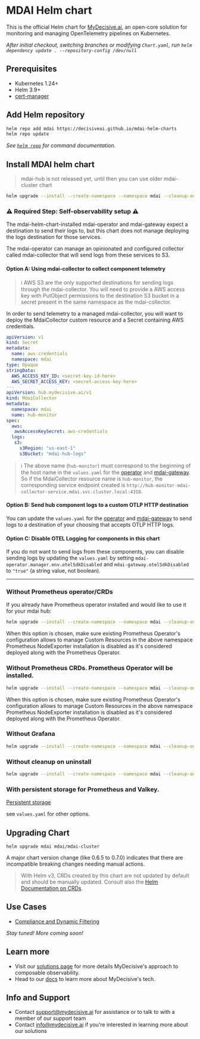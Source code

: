 # MDAI Helm chart

This is the official Helm chart for [MyDecisive.ai](https://www.mydecisive.ai/), an open-core solution for monitoring and managing OpenTelemetry pipelines on Kubernetes. 

_After initial checkout, switching branches or modifying `Chart.yaml`, run `helm dependency update . --repository-config /dev/null`_

## Prerequisites
- Kubernetes 1.24+
- Helm 3.9+
- [cert-manager](https://cert-manager.io/docs/)

## Add Helm repository
```bash
helm repo add mdai https://decisiveai.github.io/mdai-helm-charts
helm repo update
```
_See [`helm repo`](https://helm.sh/docs/helm/helm_repo/) for command documentation._

## Install MDAI helm chart
> mdai-hub is not released yet, until then you can use older mdai-cluster chart
```bash
helm upgrade --install --create-namespace --namespace mdai --cleanup-on-fail --wait-for-jobs mdai mdai/mdai-hub
```

### ⚠️ Required Step: Self-observability setup ⚠️

The mdai-helm-chart-installed mdai-operator and mdai-gateway expect a destination to send their logs to, but this chart does not manage deploying the logs destination for those services. 

The mdai-operator can manage an opinionated and configured collector called mdai-collector that will send logs from these services to S3.

#### Option A: Using mdai-collector to collect component telemetry

> ℹ️ AWS S3 are the only supported destinations for sending logs through the mdai-collector. You will need to provide a AWS access key with PutObject permissions to the destination S3 bucket in a secret present in the same namespace as the mdai-collector.

In order to send telemetry to a managed mdai-collector, you will want to deploy the MdaiCollector custom resource and a Secret containing AWS credentials. 

```yaml
apiVersion: v1
kind: Secret
metadata:
  name: aws-credentials
  namespace: mdai
type: Opaque
stringData:
  AWS_ACCESS_KEY_ID: <secret-key-id-here>
  AWS_SECRET_ACCESS_KEY: <secret-access-key-here>
---
apiVersion: hub.mydecisive.ai/v1
kind: MdaiCollector
metadata:
  namespace: mdai
  name: hub-monitor
spec:
  aws:
   awsAccessKeySecret: aws-credentials
  logs:
   s3:
     s3Region: "us-east-1"
     s3Bucket: "mdai-hub-logs"
```

> ℹ️ The above name (`hub-monitor`) must correspond to the beginning of the host name in the `values.yaml` for the [operator](https://github.com/DecisiveAI/mdai-helm-chart/blob/422e1c345806f634ed92db2a67a672ed7e9c7101/values.yaml#L52) and [mdai-gateway](https://github.com/DecisiveAI/mdai-helm-chart/blob/422e1c345806f634ed92db2a67a672ed7e9c7101/values.yaml#L59). So if the MdaiCollector resource name is `hub-monitor`, the corresponding service endpoint created is `http://hub-monitor-mdai-collector-service.mdai.svc.cluster.local:4318`.

#### Option B: Send hub component logs to a custom OTLP HTTP destination

You can update the `values.yaml` for the [operator](https://github.com/DecisiveAI/mdai-helm-chart/blob/422e1c345806f634ed92db2a67a672ed7e9c7101/values.yaml#L52) and [mdai-gateway](https://github.com/DecisiveAI/mdai-helm-chart/blob/422e1c345806f634ed92db2a67a672ed7e9c7101/values.yaml#L59) to send logs to a destination of your choosing that accepts OTLP HTTP logs.

#### Option C: Disable OTEL Logging for components in this chart

If you do not want to send logs from these components, you can disable sending logs by updating the `values.yaml` by setting `mdai-operator.manager.env.otelSdkDisabled` and `mdai-gateway.otelSdkDisabled` to `"true"` (a string value, not boolean).

---

### Without Prometheus operator/CRDs
If you already have Prometheus operator installed and would like to use it for your mdai hub:
```bash
helm upgrade --install --create-namespace --namespace mdai --cleanup-on-fail --wait-for-jobs --set kubeprometheusstack.crds.enabled=false --set kubeprometheusstack.prometheusOperator.enabled=false --set kubeprometheusstack.nodeExporter.enabled=false mdai mdai/mdai-hub
```
When this option is chosen, make sure existing Prometheus Operator's configuration allows to manage Custom Resources in the above namespace
Prometheus NodeExporter  installation is disabled as it's considered deployed along with the Prometheus Operator.

### Without Prometheus CRDs. Prometheus Operator will be installed.
```bash
helm upgrade --install --create-namespace --namespace mdai --cleanup-on-fail --wait-for-jobs --set kubeprometheusstack.crds.enabled=false --set kubeprometheusstack.nodeExporter.enabled=false mdai .
```
When this option is chosen, make sure existing Prometheus Operator's configuration allows to manage Custom Resources in the above namespace
Prometheus NodeExporter  installation is disabled as it's considered deployed along with the Prometheus Operator.


### Without Grafana
```bash
helm upgrade --install --create-namespace --namespace mdai --cleanup-on-fail --wait-for-jobs -f without_grafana.yaml mdai .
```

### Without cleanup on uninstall

```bash
helm upgrade --install --create-namespace --namespace mdai --cleanup-on-fail --wait-for-jobs --set cleanup=false mdai .
```

### With persistent storage for Prometheus and Valkey.

[Persistent storage](./PV.md)

see `values.yaml` for other options.

## Upgrading Chart

```shell
helm upgrade mdai mdai/mdai-cluster
```
A major chart version change (like 0.6.5 to 0.7.0) indicates that there are incompatible breaking changes needing manual actions.

>With Helm v3, CRDs created by this chart are not updated by default and should be manually updated.
Consult also the [Helm Documentation on CRDs](https://helm.sh/docs/chart_best_practices/custom_resource_definitions).

## Use Cases

- [Compliance and Dynamic Filtering](./USAGE/compliance_filtering/start_here.md)

*Stay tuned! More coming soon!*

## Learn more

* Visit our [solutions page](https://www.mydecisive.ai/solutions) for more details MyDecisive's approach to composable observability. 
* Head to our [docs](https://docs.mydecisive.ai/) to learn more about MyDecisive's tech.

## Info and Support 

* Contact [support@mydecisive.ai](mailto:support@mydecisive.ai) for assistance or to talk to with a member of our support team
* Contact [info@mydecisive.ai](mailto:info@mydecisive.ai) if you're interested in learning more about our solutions
